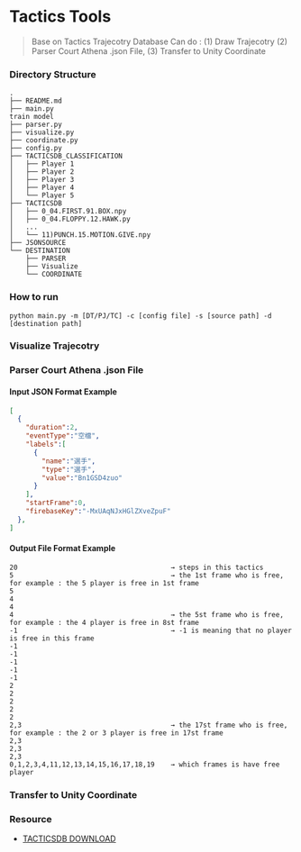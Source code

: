 # Tactics Tools
  > Base on Tactics Trajecotry Database
  > Can do : (1) Draw Trajecotry (2) Parser Court Athena .json File, (3) Transfer to Unity Coordinate


### Directory Structure

    .
    ├── README.md
    ├── main.py                                                                 train model
    ├── parser.py
    ├── visualize.py
    ├── coordinate.py
    ├── config.py
    ├── TACTICSDB_CLASSIFICATION
    │   ├── Player 1
    │   ├── Player 2
    │   ├── Player 3
    │   ├── Player 4
    │   └── Player 5
    ├── TACTICSDB
    │   ├── 0_04.FIRST.91.BOX.npy
    │   ├── 0_04.FLOPPY.12.HAWK.py
    │   ...
    │   └── 11)PUNCH.15.MOTION.GIVE.npy
    ├── JSONSOURCE                                                                 
    └── DESTINATION
        ├── PARSER
        ├── Visualize
        └── COORDINATE



### How to run
```
python main.py -m [DT/PJ/TC] -c [config file] -s [source path] -d [destination path]
```

### Visualize Trajecotry

### Parser Court Athena .json File

#### Input JSON Format Example

  ```json
  [
    {
      "duration":2,
      "eventType":"空檔",
      "labels":[
        {
          "name":"選手",
          "type":"選手",
          "value":"Bn1GSD4zuo"
        }
      ],
      "startFrame":0,
      "firebaseKey":"-MxUAqNJxHGlZXveZpuF"
    },
  ]
  ```

#### Output File Format Example
  
  ```
  20                                      → steps in this tactics
  5                                       → the 1st frame who is free, for example : the 5 player is free in 1st frame
  5
  4
  4
  4                                       → the 5st frame who is free, for example : the 4 player is free in 8st frame
  -1                                      → -1 is meaning that no player is free in this frame
  -1
  -1
  -1
  -1
  -1
  2
  2
  2
  2
  2
  2,3                                     → the 17st frame who is free, for example : the 2 or 3 player is free in 17st frame
  2,3
  2,3
  2,3
  0,1,2,3,4,11,12,13,14,15,16,17,18,19    → which frames is have free player
  ```

### Transfer to Unity Coordinate




### Resource
* [TACTICSDB DOWNLOAD](https://365nthu-my.sharepoint.com/:u:/g/personal/110062534_office365_nthu_edu_tw/EZzc5UCJwg1KpKpVeBId-eMB0wrnaIgxpihlwSK6Xx4x4w?e=wz5eD3)
